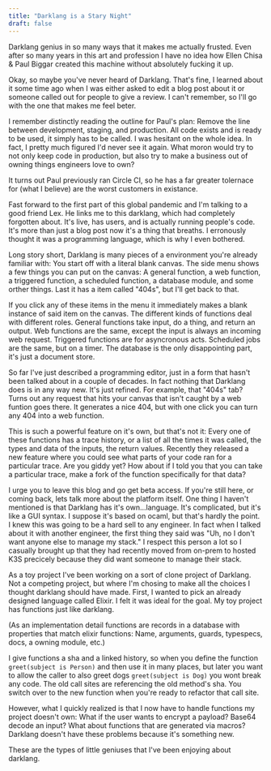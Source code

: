 ```yaml
---
title: "Darklang is a Stary Night"
draft: false
---
```


Darklang genius in so many ways that it makes me actually frusted. Even after so many years in this art and profession I have no idea how Ellen Chisa & Paul Biggar created this machine without absolutely fucking it up.

Okay, so maybe you've never heard of Darklang. That's fine, I learned about it some time ago when I was either asked to edit a blog post about it or someone called out for people to give a review. I can't remember, so I'll go with the one that makes me feel beter.

I remember distinctly reading the outline for Paul's plan: Remove the line between development, staging, and production. All code exists and is ready to be used, it simply has to be called. I was hesitant on the whole idea. In fact, I pretty much figured I'd never see it again. What moron would try to not only keep code in production, but also try to make a business out of owning things engineers love to own?

It turns out Paul previously ran Circle CI, so he has a far greater tolernace for (what I believe) are the worst customers in existance.

Fast forward to the first part of this global pandemic and I'm talking to a good friend Lex. He links me to this darklang, which had completely forgotten about. It's live, has users, and is actually running people's code. It's more than just a blog post now it's a thing that breaths. I erronously thought it was a programming language, which is why I even bothered.

Long story short, Darklang is many pieces of a environment you're already familiar with: You start off with a literal blank canvas. The side menu shows a few things you can put on the canvas: A general function, a web function, a triggered function, a scheduled function, a database module, and some orther things. Last it has a item called "404s", but I'll get back to that.

If you click any of these items in the menu it immediately makes a blank instance of said item on the canvas. The different kinds of functions deal with different roles. General functions take input, do a thing, and return an output. Web functions are the same, except the input is always an incoming web request. Triggered functions are for asyncronous acts. Scheduled jobs are the same, but on a timer. The database is the only disappointing part, it's just a document store.

So far I've just described a programming editor, just in a form that hasn't been talked about in a couple of decades. In fact nothing that Darklang does is in any way new. It's just refined. For example, that "404s" tab? Turns out any request that hits your canvas that isn't caught by a web funtion goes there. It generates a nice 404, but with one click you can turn any 404 into a web function.

This is such a powerful feature on it's own, but that's not it: Every one of these functions has a trace history, or a list of all the times it was called, the types and data of the inputs, the return values. Recently they released a new feature where you could see what parts of your code ran for a particular trace. Are you giddy yet? How about if I told you that you can take a particular trace, make a fork of the function specifically for that data?

I urge you to leave this blog and go get beta access. If you're still here, or coming back, lets talk more about the platform itself. One thing I haven't mentioned is that Darklang has it's own...language. It's complicated, but it's like a GUI syntax. I suppose it's based on ocaml, but that's hardly the point. I knew this was going to be a hard sell to any engineer. In fact when I talked about it with another engineer, the first thing they said was "Uh, no I don't want anyone else to manage my stack." I respect this person a lot so I casually brought up that they had recently moved from on-prem to hosted K3S precicely because they did want someone to manage their stack.

As a toy project I've been working on a sort of clone project of Darklang. Not a competing project, but where I'm chosing to make all the choices I thought darklang should have made. First, I wanted to pick an already designed language called Elixir. I felt it was ideal for the goal. My toy project has functions just like darklang.

(As an implementation detail functions are records in a database with properties that match elixir functions: Name, arguments, guards, typespecs, docs, a owning module, etc.)

I give functions a sha and a linked history, so when you define the function `greet(subject is Person)` and then use it in many places, but later you want to allow the caller to also greet dogs `greet(subject is Dog)` you wont break any code. The old call sites are referencing the old method's sha. You switch over to the new function when you're ready to refactor that call site.

However, what I quickly realized is that I now have to handle functions my project doesn't own: What if the user wants to encrypt a payload? Base64 decode an input? What about functions that are generated via macros? Darklang doesn't have these problems because it's something new.

These are the types of little geniuses that I've been enjoying about darklang.
